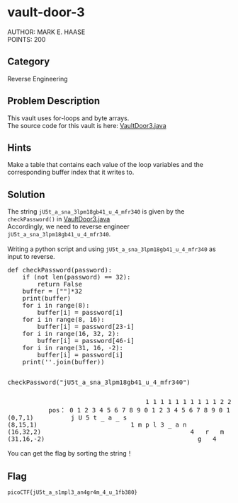 <h1>vault-door-3</h1>
AUTHOR: MARK E. HAASE<br>
POINTS: 200

<h2>Category</h2>
Reverse Engineering

<h2>Problem Description</h2>
This vault uses for-loops and byte arrays.<br>
The source code for this vault is here: <a href="https://github.com/laiyutong/picoCTF_2019_writeup/blob/main/Reverse%20Engineering/vault-door-3/VaultDoor3.java">VaultDoor3.java</a>

<h2>Hints</h2>
Make a table that contains each value of the loop variables and the corresponding buffer index that it writes to.

<h2>Solution</h2>
The string <code>jU5t_a_sna_3lpm18gb41_u_4_mfr340</code> is given by the <code>checkPassword()</code> in <a href="https://github.com/laiyutong/picoCTF_2019_writeup/blob/main/Reverse%20Engineering/vault-door-3/VaultDoor3.java">VaultDoor3.java</a><br>
Accordingly, we need to reverse engineer <code>jU5t_a_sna_3lpm18gb41_u_4_mfr340</code>.<br><br>
Writing a python script and using <code>jU5t_a_sna_3lpm18gb41_u_4_mfr340</code> as input to reverse.
<pre class="text">
def checkPassword(password):
    if (not len(password) == 32):
        return False
    buffer = [""]*32
    print(buffer)
    for i in range(8):
        buffer[i] = password[i]
    for i in range(8, 16):
        buffer[i] = password[23-i]
    for i in range(16, 32, 2):
        buffer[i] = password[46-i]
    for i in range(31, 16, -2):
        buffer[i] = password[i] 
    print(''.join(buffer))

checkPassword("jU5t_a_sna_3lpm18gb41_u_4_mfr340")
</pre>

<pre class="text">
                                     1 1 1 1 1 1 1 1 1 1 2 2 2 2 2 2 2 2 2 2 3 3 
           pos： 0 1 2 3 4 5 6 7 8 9 0 1 2 3 4 5 6 7 8 9 0 1 2 3 4 5 6 7 8 9 0 1   
(0,7,1)          j U 5 t _ a _ s
(8,15,1)                         1 m p l 3 _ a n 
(16,32,2)                                        4   r   m   4   u   1   b   8
(31,16,-2)                                         g   4   _   _   _   f   3   0
</pre>
You can get the flag by sorting the string！

<h2>Flag</h2>
<code>picoCTF{jU5t_a_s1mpl3_an4gr4m_4_u_1fb380}</code>
